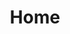 ---
title: Home
tags: ["home", "house", "residence", "dwelling", "property"]
icon: home
svg: '<svg xmlns="http://www.w3.org/2000/svg" width="24" height="24" fill="none" viewBox="0 0 24 24" stroke-width="1.5" stroke-linecap="round" stroke-linejoin="round" stroke="currentColor"><path d="M6.133 21C4.955 21 4 20.02 4 18.81v-8.802c0-.665.295-1.295.8-1.71l5.867-4.818a2.09 2.09 0 0 1 2.666 0l5.866 4.818c.506.415.801 1.045.801 1.71v8.802c0 1.21-.955 2.19-2.133 2.19H6.133Z"/><path d="M9.5 21v-5.5a2 2 0 0 1 2-2h1a2 2 0 0 1 2 2V21"/></svg>'
---